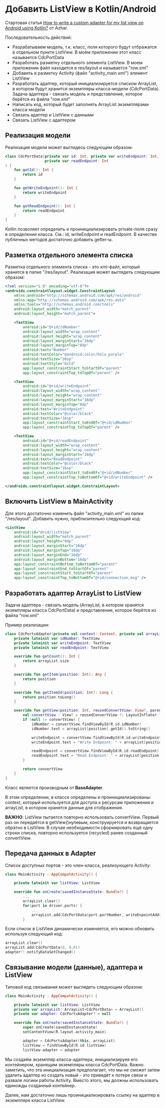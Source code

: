 # Добавить ListView в Kotlin/Android

Стартовая статья [How to write a custom adapter for my list view on Android using Kotlin?](https://www.tutorialspoint.com/how-to-write-a-custom-adapter-for-my-list-view-on-android-using-kotlin) от Azhar.

Последовательность действий:

- Разрабатываем модель, т.к. класс, поля которого будут отбражатся в отдельном пункте ListView. В моём приложении этот класс называется CdcPortData
- Разработать разметку отдельного элемента ListView. В моем приложении файл находится в res/layout и называется "row.xml"
- Добавить в разметку Activity (файл "activity_main.xml") элемент ListView
- Разработать адаптер, который инициализируется списком ArrayList, в котором будут хранится экземпляры класса-модели (CdcPortData). Задача адаптера - связать модель и представление, которое берётся из файла "row.xml"
- Написать код, который будет заполнять ArrayList экземплярами класса-модели
- Связать адаптер и ListView с данными
- Связать ListView с адаптером

## Реализация модели

Реализация модели может выглядесь следующим образом:

``` kt
class CdcPortData(private var id: Int, private var writeEndpoint: Int,
                  private var readEndpoint: Int
) {
    fun getId(): Int {
        return id
    }

    fun getWriteEndpoint(): Int {
        return writeEndpoint
    }

    fun getReadEndpoint(): Int {
        return readEndpoint
    }
}
```

Kotlin позволяет определить и проинициализировать private-поля сразу в определении класса. См.: id, writeEndpoint и readEndpoint. В качестве публичных методов достаточно добавить getter-ы.

## Разметка отдельного элемента списка

Разметка отдельного элемента списка - это xml-файл, который хранится в папке "/res/layout". Реализация может выглядеть следующим образом:

``` xml
<?xml version="1.0" encoding="utf-8"?>
<androidx.constraintlayout.widget.ConstraintLayout
    xmlns:android="http://schemas.android.com/apk/res/android"
    xmlns:app="http://schemas.android.com/apk/res-auto"
    xmlns:tools="http://schemas.android.com/tools"
    android:layout_width="match_parent"
    android:layout_height="match_parent">

    <TextView
        android:id="@+id/idNumber"
        android:layout_width="wrap_content"
        android:layout_height="wrap_content"
        android:layout_marginStart="16dp"
        android:layout_marginTop="8dp"
        android:text="Number"
        android:textColor="@android:color/holo_purple"
        android:textSize="20sp"
        android:textStyle="bold"
        app:layout_constraintStart_toStartOf="parent"
        app:layout_constraintTop_toTopOf="parent" />

    <TextView
        android:id="@+id/writeEndpoint"
        android:layout_width="wrap_content"
        android:layout_height="wrap_content"
        android:layout_marginStart="16dp"
        android:layout_marginTop="8dp"
        android:text="WriteEndpoint"
        android:textColor="@color/black"
        android:textSize="16sp"
        app:layout_constraintStart_toEndOf="@+id/idNumber"
        app:layout_constraintTop_toTopOf="parent" />

    <TextView
        android:id="@+id/readEndpoint"
        android:layout_width="wrap_content"
        android:layout_height="wrap_content"
        android:layout_marginStart="16dp"
        android:text="ReadEndpoint"
        android:textColor="@color/black"
        android:textSize="16sp"
        app:layout_constraintStart_toEndOf="@+id/idNumber"
        app:layout_constraintTop_toBottomOf="@+id/writeEndpoint" />

</androidx.constraintlayout.widget.ConstraintLayout>
```

## Включить ListView в MainActivity

Для этого достаточно изменить файл "activity_main.xml" из папки "/res/layout". Добавить нужно, приблизительно следующий код:

``` xml
<ListView
    android:id="@+id/listView"
    android:layout_width="match_parent"
    android:layout_height="0dp"
    android:layout_marginStart="16dp"
    android:layout_marginTop="16dp"
    android:layout_marginEnd="16dp"
    android:layout_marginBottom="16dp"
    app:layout_constraintBottom_toBottomOf="parent"
    app:layout_constraintEnd_toStartOf="parent"
    app:layout_constraintStart_toStartOf="parent"
    app:layout_constraintTop_toBottomOf="@+id/connection_msg" />
```

## Разработать адаптер ArrayList to ListView

Задача адаптера - связать модель (ArrayList, в котором хранятся экземпляры класса CdcPortData) и представление, которое берётся из файла "row.xml"

Пример реализации:

``` kt
class CdcPortsAdapter(private val context: Context, private val arrayList: java.util.ArrayList<CdcPortData>) : BaseAdapter() {
    private lateinit var idNumber: TextView
    private lateinit var writeEndpoint: TextView
    private lateinit var readEndpoint: TextView

    override fun getCount(): Int {
        return arrayList.size
    }

    override fun getItem(position: Int): Any {
        return position
    }

    override fun getItemId(position: Int): Long {
        return position.toLong()
    }

    override fun getView(position: Int, reusedConvertView: View?, parent: ViewGroup): View? {
        val convertView : View? = reusedConvertView ?: LayoutInflater.from(context).inflate(R.layout.row, parent, false)
        if (null != convertView) {
            idNumber = convertView.findViewById(R.id.idNumber)
            idNumber.text = arrayList[position].getId().toString()

            writeEndpoint = convertView.findViewById(R.id.writeEndpoint)
            writeEndpoint.text = "Write Endpoint: " + arrayList[position].getWriteEndpoint()

            readEndpoint = convertView.findViewById(R.id.readEndpoint)
            readEndpoint.text = "Read Endpoint: " + arrayList[position].getReadEndpoint()
        }

        return convertView
    }
}
```

Класс является производным от **BaseAdapter**.

В этом определении, в классе определены и проинициализированы: context, который используется для доступа к ресурсам приложения и arrayList, в котором хранятся данные для отображения.

**ВАЖНО**: ListView пытается повторно использовать convertView. Первый раз он передаётся в getView()нулевым, конструируется и возвращается обратно в ListView. В случае необходимости сформировать ещё одну строки списка, повторно используется (recycled) ранее созданный convertView.

## Передача данных в Adapter

Список доступных портов - это член-класса, реализующего Activity:

``` kt
class MainActivity : AppCompatActivity() {

    private lateinit var listView: ListView

    override fun onCreate(savedInstanceState: Bundle?) {
        ...
        arrayList.clear()
        for(port in driver.ports) {
            ...
            arrayList.add(CdcPortData(port.portNumber, writeEnpointAddr, readEnpointAddr))
        }
```

Если список в ListView динамически изменяется, его можно обновить используя следующий код:

``` kt
arrayList.clear()
arrayList.add(CdcPortData(0, 0,0))
adapter!!.notifyDataSetChanged()
```

## Связывание модели (данные), адаптера и ListView

Типовой код связывания может выглядеть следующим образом:

``` kt
class MainActivity : AppCompatActivity() {

    private lateinit var listView: ListView
    private var arrayList: ArrayList<CdcPortData> = ArrayList()
    private var adapter: CdcPortsAdapter? = null

    override fun onCreate(savedInstanceState: Bundle?) {
        super.onCreate(savedInstanceState)
        setContentView(R.layout.activity_main)

        adapter = CdcPortsAdapter(this, arrayList)
        listView = findViewById(R.id.listView)
        listView.adapter = adapter
```

Мы создаём экземпляр класса-адаптера, инициализируея его контейнером, хранящим экземпляры класса CdcPortData. Важно заметить, что эта инициализация предполагает, что мы не сможет затем удалить адаптер из создать новый - это приведёт к потере связи и развале логики работы Activity. Вместо этого, мы должны использовать единожды созданный контейнер.

Далее, нам достаточно лишь проинициализировать ссылку на адаптер в экземпляре класса ListView.
